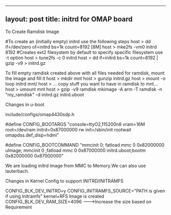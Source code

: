 
---
layout: post
title: initrd for OMAP board
---

To Create Ramdisk Image

#To create an (initially empty) initrd use the following steps
host > dd if=/dev/zero of=initrd bs=1k count=8192 [8M]
host > mke2fs -vm0 initrd 8192 #Creates ext2 filesystem by default to specify specific filesystem use -t option 
host > tune2fs -c 0 initrd
host > dd if=initrd bs=1k count=8192 | gzip -v9 > initrd.gz

To fill empty ramdisk created above with all files needed for ramdisk, mount the image and fill it
host > mkdir mnt
host > gunzip initrd.gz
host > mount -o loop initrd mnt/
host > ... copy stuff you want to have in ramdisk to mnt...
host > umount mnt
host > gzip -v9 ramdisk
mkimage -A arm -T ramdisk -n "my_ramdisk" -d initrd.gz initrd.uboot


Changes in u-boot

include/configs/omap4430sdp.h 

#define CONFIG_BOOTARGS "console=ttyO2,115200n8 vram=16M root=/dev/ram initrd=0x87000000 rw init=/sbin/init   rootwait omapdss.def_disp=hdmi" 

#define CONFIG_BOOTCOMMAND "mmcinit 0; fatload mmc 0 0x82000000 uImage; mmcinit 0 ;fatload mmc 0 0x87000000 initrd.uboot;bootm 0x82000000 0x87000000"

We are loading initrd image from MMC to Memory.We can also use lauterbach.





Changes in Kernel Config to support INITRD/INITRAMFS

CONFIG_BLK_DEV_INITRD=y 
CONFIG_INITRAMFS_SOURCE="PATH is given if using Initramfs" kernel+RFS Image is created
CONFIG_BLK_DEV_RAM_SIZE=4096 --->Increase the size  based on Requirement

